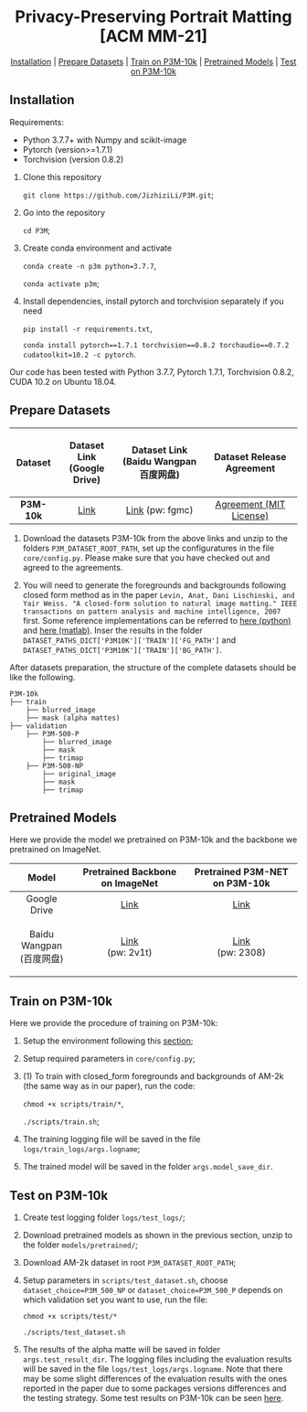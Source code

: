 <h1 align="center">Privacy-Preserving Portrait Matting [ACM MM-21]</h1>

<p align="center">
  <a href="#installation">Installation</a> |
  <a href="#prepare-datasets">Prepare Datasets</a> |
  <a href="#train-on-p3m-10k">Train on P3M-10k</a> |
  <a href="#pretrained-models">Pretrained Models</a> |
  <a href="#test-on-p3m-10k">Test on P3M-10k</a>
</p>


## Installation
Requirements:

- Python 3.7.7+ with Numpy and scikit-image
- Pytorch (version>=1.7.1)
- Torchvision (version 0.8.2)

1. Clone this repository

    `git clone https://github.com/JizhiziLi/P3M.git`;

2. Go into the repository

    `cd P3M`;

3. Create conda environment and activate

    `conda create -n p3m python=3.7.7`,

    `conda activate p3m`;

4. Install dependencies, install pytorch and torchvision separately if you need

    `pip install -r requirements.txt`,

    `conda install pytorch==1.7.1 torchvision==0.8.2 torchaudio==0.7.2 cudatoolkit=10.2 -c pytorch`.

Our code has been tested with Python 3.7.7, Pytorch 1.7.1, Torchvision 0.8.2, CUDA 10.2 on Ubuntu 18.04.

## Prepare Datasets

| Dataset | <p>Dataset Link<br>(Google Drive)</p> | <p>Dataset Link<br>(Baidu Wangpan 百度网盘)</p> | Dataset Release Agreement|
| :----:| :----: | :----: | :----: | 
|<strong>P3M-10k</strong>|[Link](https://drive.google.com/uc?export=download&id=1LqUU7BZeiq8I3i5KxApdOJ2haXm-cEv1)|[Link](https://pan.baidu.com/s/1X9OdopT41lK0pKWyj0qSEA) (pw: fgmc)|[Agreement (MIT License)](https://jizhizili.github.io/files/p3m_dataset_agreement/P3M-10k_Dataset_Release_Agreement.pdf)| 

1. Download the datasets P3M-10k from the above links and unzip to the folders `P3M_DATASET_ROOT_PATH`, set up the configuratures in the file `core/config.py`. Please make sure that you have checked out and agreed to the agreements.

2. You will need to generate the foregrounds and backgrounds following closed form method as in the paper `Levin, Anat, Dani Lischinski, and Yair Weiss. "A closed-form solution to natural image matting." IEEE transactions on pattern analysis and machine intelligence, 2007` first. Some reference implementations can be referred to [here (python)](https://github.com/MarcoForte/closed-form-matting/blob/master/closed_form_matting/solve_foreground_background.py) and [here (matlab)](http://people.csail.mit.edu/alevin/matting.tar.gz). Inser the results in the folder `DATASET_PATHS_DICT['P3M10K']['TRAIN']['FG_PATH']` and `DATASET_PATHS_DICT['P3M10K']['TRAIN']['BG_PATH']`.

After datasets preparation, the structure of the complete datasets should be like the following. 
```text
P3M-10k
├── train
    ├── blurred_image
    ├── mask (alpha mattes)
├── validation
    ├── P3M-500-P
        ├── blurred_image
        ├── mask
        ├── trimap
    ├── P3M-500-NP
        ├── original_image
        ├── mask
        ├── trimap
```

## Pretrained Models

Here we provide the model we pretrained on P3M-10k and the backbone we pretrained on ImageNet.

| Model|  Pretrained Backbone on ImageNet | Pretrained P3M-NET on P3M-10k | 
| :----: | :----:| :----: | 
| Google Drive  | <a href="https://drive.google.com/uc?export=download&id=18Pt-klsbkiyonMdGi6dytExQEjzBnHwY">Link</a>| [Link](https://drive.google.com/uc?export=download&id=1smX2YQGIpzKbfwDYHAwete00a_YMwoG1) |
| <p>Baidu Wangpan<br>(百度网盘)</p> | <p><a href="https://pan.baidu.com/s/1vdMQwtu8lnhtLRPjYFG8rA">Link</a><br>(pw: 2v1t)</p>| <p><a href="https://pan.baidu.com/s/1zGF3qnnD8qpI-Z5Nz0TDGA">Link</a><br>(pw: 2308)</p>|


## Train on P3M-10k

Here we provide the procedure of training on P3M-10k:

1. Setup the environment following this [section](#installation);

2. Setup required parameters in `core/config.py`;

3.  (1) To train with closed_form foregrounds and backgrounds of AM-2k (the same way as in our paper), run the code:
    
    `chmod +x scripts/train/*`,

    `./scripts/train.sh`;

4. The training logging file will be saved in the file `logs/train_logs/args.logname`;

5. The trained model will be saved in the folder `args.model_save_dir`.


## Test on P3M-10k

1. Create test logging folder `logs/test_logs/`;

2. Download pretrained models as shown in the previous section, unzip to the folder `models/pretrained/`;

3. Download AM-2k dataset in root `P3M_DATASET_ROOT_PATH`;

4. Setup parameters in `scripts/test_dataset.sh`, choose `dataset_choice=P3M_500_NP` or `dataset_choice=P3M_500_P` depends on which validation set you want to use, run the file:

    `chmod +x scripts/test/*`

    `./scripts/test_dataset.sh`

5. The results of the alpha matte will be saved in folder `args.test_result_dir`. The logging files including the evaluation results will be saved in the file `logs/test_logs/args.logname`. Note that there may be some slight differences of the evaluation results with the ones reported in the paper due to some packages versions differences and the testing strategy. Some test results on P3M-10k can be seen [here](https://github.com/JizhiziLi/P3M/tree/master/demo/).